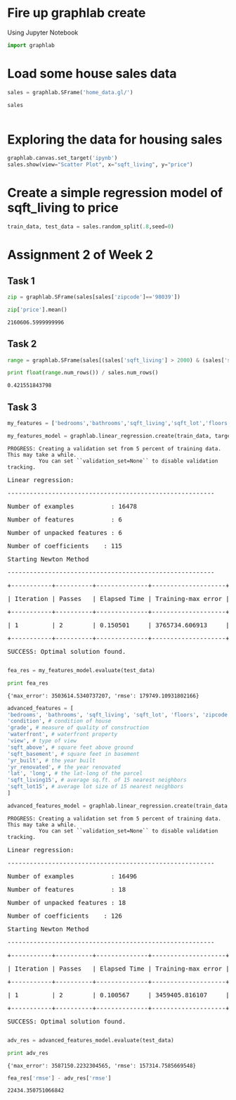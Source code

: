 
# Fire up graphlab create
Using Jupyter Notebook

```python
import graphlab
```


# Load some house sales data



```python
sales = graphlab.SFrame('home_data.gl/')
```



```python
sales

```



```python

```

# Exploring the data for housing sales


```python
graphlab.canvas.set_target('ipynb')
sales.show(view="Scatter Plot", x="sqft_living", y="price")
```



# Create a simple regression model of sqft_living to price


```python
train_data, test_data = sales.random_split(.8,seed=0)
```


# Assignment 2 of Week 2

## Task 1


```python
zip = graphlab.SFrame(sales[sales['zipcode']=='98039'])
```


```python
zip['price'].mean()
```




    2160606.5999999996



## Task 2


```python
range = graphlab.SFrame(sales[(sales['sqft_living'] > 2000) & (sales['sqft_living'] < 4000)])
```


```python
print float(range.num_rows()) / sales.num_rows()
```

    0.421551843798


## Task 3


```python
my_features = ['bedrooms','bathrooms','sqft_living','sqft_lot','floors','zipcode']
```


```python
my_features_model = graphlab.linear_regression.create(train_data, target='price', features=my_features)

```

    PROGRESS: Creating a validation set from 5 percent of training data. This may take a while.
              You can set ``validation_set=None`` to disable validation tracking.
    



<pre>Linear regression:</pre>



<pre>--------------------------------------------------------</pre>



<pre>Number of examples          : 16478</pre>



<pre>Number of features          : 6</pre>



<pre>Number of unpacked features : 6</pre>



<pre>Number of coefficients    : 115</pre>



<pre>Starting Newton Method</pre>



<pre>--------------------------------------------------------</pre>



<pre>+-----------+----------+--------------+--------------------+----------------------+---------------+-----------------+</pre>



<pre>| Iteration | Passes   | Elapsed Time | Training-max_error | Validation-max_error | Training-rmse | Validation-rmse |</pre>



<pre>+-----------+----------+--------------+--------------------+----------------------+---------------+-----------------+</pre>



<pre>| 1         | 2        | 0.150501     | 3765734.606913     | 2817292.272171       | 182221.395850 | 179167.367430   |</pre>



<pre>+-----------+----------+--------------+--------------------+----------------------+---------------+-----------------+</pre>



<pre>SUCCESS: Optimal solution found.</pre>



<pre></pre>



```python
fea_res = my_features_model.evaluate(test_data)
```


```python
print fea_res
```

    {'max_error': 3503614.5340737207, 'rmse': 179749.10931802166}



```python
advanced_features = [
'bedrooms', 'bathrooms', 'sqft_living', 'sqft_lot', 'floors', 'zipcode',
'condition', # condition of house				
'grade', # measure of quality of construction				
'waterfront', # waterfront property				
'view', # type of view				
'sqft_above', # square feet above ground				
'sqft_basement', # square feet in basement				
'yr_built', # the year built				
'yr_renovated', # the year renovated				
'lat', 'long', # the lat-long of the parcel				
'sqft_living15', # average sq.ft. of 15 nearest neighbors 				
'sqft_lot15', # average lot size of 15 nearest neighbors 
]
```


```python
advanced_features_model = graphlab.linear_regression.create(train_data, target='price', features=advanced_features)
```

    PROGRESS: Creating a validation set from 5 percent of training data. This may take a while.
              You can set ``validation_set=None`` to disable validation tracking.
    



<pre>Linear regression:</pre>



<pre>--------------------------------------------------------</pre>



<pre>Number of examples          : 16496</pre>



<pre>Number of features          : 18</pre>



<pre>Number of unpacked features : 18</pre>



<pre>Number of coefficients    : 126</pre>



<pre>Starting Newton Method</pre>



<pre>--------------------------------------------------------</pre>



<pre>+-----------+----------+--------------+--------------------+----------------------+---------------+-----------------+</pre>



<pre>| Iteration | Passes   | Elapsed Time | Training-max_error | Validation-max_error | Training-rmse | Validation-rmse |</pre>



<pre>+-----------+----------+--------------+--------------------+----------------------+---------------+-----------------+</pre>



<pre>| 1         | 2        | 0.100567     | 3459405.816107     | 4678544.500785       | 152800.923776 | 211595.151659   |</pre>



<pre>+-----------+----------+--------------+--------------------+----------------------+---------------+-----------------+</pre>



<pre>SUCCESS: Optimal solution found.</pre>



<pre></pre>



```python
adv_res = advanced_features_model.evaluate(test_data)
```


```python
print adv_res
```

    {'max_error': 3587150.2232304565, 'rmse': 157314.7585669548}



```python
fea_res['rmse'] - adv_res['rmse']
```




    22434.350751066842




```python

```

